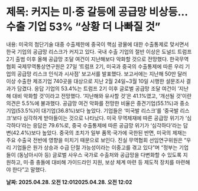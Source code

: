 # **제목: 커지는 미·중 갈등에 공급망 비상등…수출 기업 53% “상황 더 나빠질 것”**

  내용: 미국의 첨단기술 대중 수출제한에 중국이 핵심 광물에 대한 수출통제로 맞서면서 한국 기업의 공급망 리스크가 커지고 있다. 국내 수출 기업의 절반 이상은 도널드 트럼프 2기 출범 이후 올해 공급망 조달 여건이 지난해보다 악화할 것으로 전망했다.                                                                                                                       한국무역협회 국제무역통상연구원은 27일 ‘트럼프 2기, 미국과 중국의 수출통제에 따른 우리 기업의 공급망 리스크 인식과 시사점’ 보고서를 발표했다. 보고서에는 지난해 50만 달러 이상 수출한 제조기업 740곳을 대상으로 지난 2월 24일~3월 10일 시행한 설문조사 결과가 담겼다. 응답 기업의 53.4%는 트럼프 2기 이후 글로벌 공급망 조달 여건이 ‘지난해 대비 악화할 것’이라고 전망했다. ‘지난해와 유사할 것’은 41.1%였고, ‘개선될 것’이란 의견은 5.5%에 불과했다. 공급망 여건 악화를 전망한 비율은 중견기업(55.1%)과 중소기업(53.5%)이 대기업(36.8%)보다 높았다.           기업들은 ‘미국발 리스크’를 ‘중국발 리스크’보다 심각하게 받아들이는 것으로 나타났다. 미국 무역제재에 따른 공급망 위기가 ‘심각하다’라는 응답은 79.6%로, 중국 수출통제에 따른 공급망 위기가 ‘심각하다’라는 답변(42.4%)보다 높았다. 중국의 조치가 일부 품목·국가에 국한된 반면, 미국의 제재는 주요 수출국 전반에 영향을 미치기 때문으로 보인다.           진실 무역협회 선임연구위원은 “우리 기업들은 원가 상승과 수급 단절 가능성이라는 이중고를 겪고 있다”며 “정부는 기업들이 (동남아시아 등) 글로벌 사우스 국가로 수출처와 공급망을 다변화할 수 있도록 지원하고, 미·중 충돌에 대비해 가이드라인 지원, 보상 체계 마련 등 제도적 장치를 마련해야 한다”고 말했다.

  **날짜: 2025.04.28. 오전 12:012025.04.28. 오전 12:02**
